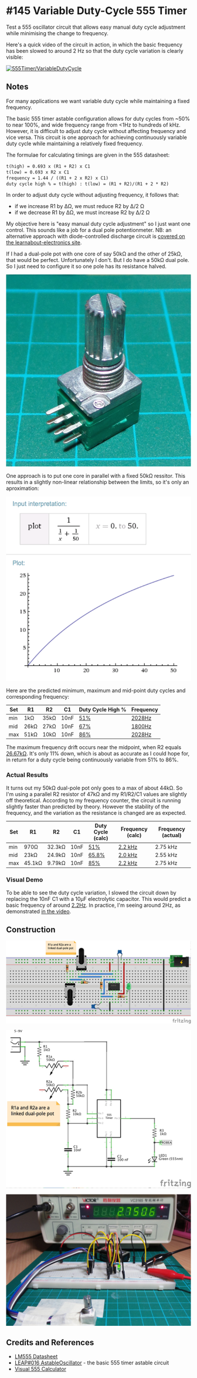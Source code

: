 # #145 Variable Duty-Cycle 555 Timer

Test a 555 oscillator circuit that allows easy manual duty cycle adjustment while minimising the change to frequency.

Here's a quick video of the circuit in action, in which the basic frequency has been slowed to around 2 Hz
so that the duty cycle variation is clearly visible:

[![555Timer/VariableDutyCycle](https://img.youtube.com/vi/UJAR0J1mjsE/0.jpg)](https://www.youtube.com/watch?v=UJAR0J1mjsE)

## Notes

For many applications we want variable duty cycle while maintaining a fixed frequency.

The basic 555 timer astable configuration allows for duty cycles from ~50% to near 100%, and wide frequency range from <1Hz to hundreds of kHz.
However, it is difficult to adjust duty cycle without affecting frequency and vice versa.
This circuit is one approach for achieving continuously variable duty cycle while maintaining a relatively fixed frequency.

The formulae for calculating timings are given in the 555 datasheet:

    t(high) = 0.693 x (R1 + R2) x C1
    t(low) = 0.693 x R2 x C1
    frequency = 1.44 / ((R1 + 2 x R2) x C1)
    duty cycle high % = t(high) : t(low) = (R1 + R2)/(R1 + 2 * R2)

In order to adjust duty cycle without adjusting frequency, it follows that:

* if we increase R1 by ∆Ω, we must reduce R2 by ∆/2 Ω
* if we decrease R1 by ∆Ω, we must increase R2 by ∆/2 Ω

My objective here is "easy manual duty cycle adjustment" so I just want one control.
This sounds like a job for a dual pole potentionmeter.
NB: an alternative approach with diode-controlled discharge circuit is [covered on the learnabout-electronics site](http://www.learnabout-electronics.org/Oscillators/osc44.php).

If I had a dual-pole pot with one core of say 50kΩ and the other of 25kΩ, that would be perfect.
Unfortunately I don't. But I do have a 50kΩ dual pole. So I just need to configure it so one pole has
its resistance halved.

![Dual-pole Pot](./assets/VariableDutyCycle_pot.jpg?raw=true)

One approach is to put one core in parallel with a fixed 50kΩ ressitor.
This results in a slightly non-linear relationship between the limits, so it's only an aproximation:

[![R2 variation](./assets/parallel_plot.png?raw=true)](https://www.wolframalpha.com/input/?i=1%2F%281%2Fx+%2B+1%2F50%29%2C+x+%3E%3D0.0%2C+x%3C50.0)

Here are the predicted minimum, maximum and mid-point duty cycles and corresponding frequency:

| Set | R1   | R2   | C1   | Duty Cycle High % | Frequency |
|-----|------|------|------|-------------------|-----------|
| min | 1kΩ  | 35kΩ | 10nF | [51%](https://www.wolframalpha.com/input/?i=%281k%CE%A9+%2B+35k%CE%A9%29%2F%281k%CE%A9+%2B+2+*+35k%CE%A9%29)   | [2028Hz](https://www.wolframalpha.com/input/?i=1.44+%2F+%28%281k%CE%A9+%2B+2+*+35k%CE%A9%29+*+10nF%29)  |
| mid | 26kΩ | 27kΩ | 10nF | [67%](https://www.wolframalpha.com/input/?i=%2826k%CE%A9+%2B+25k%CE%A9%29%2F%2826k%CE%A9+%2B+2+*+25k%CE%A9%29) | [1800Hz](https://www.wolframalpha.com/input/?i=1.44+%2F+%28%2826k%CE%A9+%2B+2+*+27k%CE%A9%29+*+10nF%29) |
| max | 51kΩ | 10kΩ | 10nF | [86%](https://www.wolframalpha.com/input/?i=%2851k%CE%A9+%2B+10k%CE%A9%29%2F%2851k%CE%A9+%2B+2+*+10k%CE%A9%29) | [2028Hz](https://www.wolframalpha.com/input/?i=1.44+%2F+%28%2851k%CE%A9+%2B+2+*+10k%CE%A9%29+*+10nF%29) |

The maximum frequency drift occurs near the midpoint, when R2 equals [26.67kΩ](https://www.wolframalpha.com/input/?i=10k%CE%A9+%2B+1%2F%281%2F50k%CE%A9+%2B+1%2F25k%CE%A9%29).
It's only 11% down, which is about as accurate as I could hope for, in return for a duty cycle being continuously variable from 51% to 86%.

### Actual Results

It turns out my 50kΩ dual-pole pot only goes to a max of about 44kΩ. So I'm using a parallel R2 resistor of 47kΩ and my R1/R2/C1 values are slightly off theoretical.
According to my frequency counter, the circuit is running slightly faster than predicted by theory.
However the stability of the frequency, and the variation as the resistance is changed are as expected.

| Set | R1    | R2     | C1   | Duty Cycle (calc) | Frequency (calc) | Frequency (actual) |
|-----|-------|--------|------|-------------------|------------------|--------------------|
| min | 970Ω  | 32.3kΩ | 10nF | [51%](https://www.wolframalpha.com/input/?i=%28970%CE%A9+%2B+32.3k%CE%A9%29%2F%28970%CE%A9+%2B+2+*+32.3k%CE%A9%29)     | [2.2 kHz](https://www.wolframalpha.com/input/?i=1.44+%2F+%28%28970%CE%A9+%2B+2+*+32.3k%CE%A9%29+*+10nF%29)   |  2.75 kHz |
| mid | 23kΩ  | 24.9kΩ | 10nF | [65.8%](https://www.wolframalpha.com/input/?i=%2823k%CE%A9+%2B+24.9k%CE%A9%29%2F%2823k%CE%A9+%2B+2+*+24.9k%CE%A9%29)   | [2.0 kHz](https://www.wolframalpha.com/input/?i=1.44+%2F+%28%2823k%CE%A9+%2B+2+*+24.9k%CE%A9%29+*+10nF%29)   |  2.55 kHz |
| max | 45.1kΩ| 9.79kΩ | 10nF | [85%](https://www.wolframalpha.com/input/?i=%2845.1k%CE%A9+%2B+9.79k%CE%A9%29%2F%2845.1k%CE%A9+%2B+2+*+9.79k%CE%A9%29) | [2.2 kHz](https://www.wolframalpha.com/input/?i=1.44+%2F+%28%2845.1k%CE%A9+%2B+2+*+9.79k%CE%A9%29+*+10nF%29) |  2.75 kHz |

### Visual Demo

To be able to see the duty cycle variation, I slowed the circuit down by replacing the 10nF C1 with a 10µF electrolytic capacitor.
This would predict a basic frequency of around
[2.2Hz](http://visual555.tardate.com/?mode=astable&r1=45.1&r2=9.79&c=10).
In practice, I'm seeing around 2Hz, as demonstrated [in the video](https://youtu.be/UJAR0J1mjsE).

## Construction

![Breadboard](./assets/VariableDutyCycle_bb.jpg?raw=true)

![The Schematic](./assets/VariableDutyCycle_schematic.jpg?raw=true)

![The Build](./assets/VariableDutyCycle_build.jpg?raw=true)

## Credits and References

* [LM555 Datasheet](https://www.futurlec.com/Linear/LM555CN.shtml)
* [LEAP#016 AstableOscillator](../AstableOscillator) - the basic 555 timer astable circuit
* [Visual 555 Calculator](http://visual555.tardate.com)
